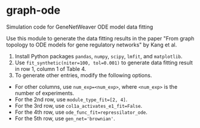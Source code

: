# graph-ode
Simulation code for GeneNetWeaver ODE model data fitting

Use this module to generate the data fitting results in the paper "From graph topology to ODE models for gene regulatory networks" by Kang et al.
1. Install Python packages `pandas`, `numpy`, `scipy`, `lmfit`, and `matplotlib`.
2. Use `fit_synthetic(niter=100, tol=0.001)` to generate data fitting result in row 1, column 1 of Table 4.
3. To generate other entries, modify the following options.
  * For other columns, use `num_exp=<num_exp>`, where `<num_exp>` is the number of experiments.
  * For the 2nd row, use `module_type_fit=[2, 4]`.
  * For the 3rd row, use `col1a_activates_e1_fit=False`.
  * For the 4th row, use `ode_func_fit=repressilator_ode`.
  * For the 5th row, use `gen_net='brownian'`.
